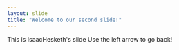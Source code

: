 ```yaml
---
layout: slide
title: "Welcome to our second slide!"
---
```

This is IsaacHesketh's slide
Use the left arrow to go back!
